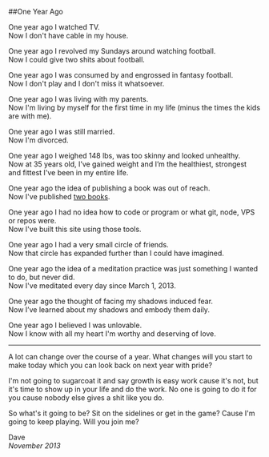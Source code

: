 ##One Year Ago

One year ago I watched TV.  
Now I don't have cable in my house.  

One year ago I revolved my Sundays around watching football.  
Now I could give two shits about football.  

One year ago I was consumed by and engrossed in fantasy football.  
Now I don't play and I don't miss it whatsoever.  

One year ago I was living with my parents.  
Now I'm living by myself for the first time in my life (minus the times the kids are with me).  

One year ago I was still married.  
Now I'm divorced.  

One year ago I weighed 148 lbs, was too skinny and looked unhealthy.  
Now at 35 years old, I’ve gained weight and I’m the healthiest, strongest and fittest I've been in my entire life.  

One year ago the idea of publishing a book was out of reach.  
Now I've published [two books](http://www.amazon.com/Dave-Lukas/e/B00EUSNW5S/).  

One year ago I had no idea how to code or program or what git, node, VPS or repos were.  
Now I've built this site using those tools.  

One year ago I had a very small circle of friends.  
Now that circle has expanded further than I could have imagined.  

One year ago the idea of a meditation practice was just something I wanted to do, but never did.  
Now I've meditated every day since March 1, 2013.  

One year ago the thought of facing my shadows induced fear.  
Now I’ve learned about my shadows and embody them daily.  

One year ago I believed I was unlovable.  
Now I know with all my heart I'm worthy and deserving of love.  

<hr>

A lot can change over the course of a year. What changes will you start to make today which you can look back on next year with pride?

I'm not going to sugarcoat it and say growth is easy work cause it's not, but it's time to show up in your life and do the work. No one is going to do it for you cause nobody else gives a shit like you do.

So what's it going to be? Sit on the sidelines or get in the game? Cause I'm going to keep playing. Will you join me?



Dave  
_November 2013_
